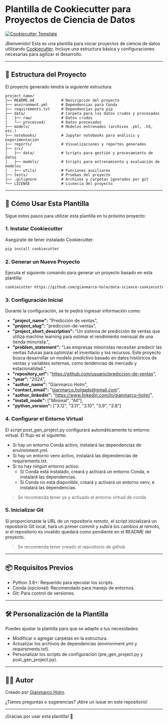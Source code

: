 # Plantilla de Cookiecutter para Proyectos de Ciencia de Datos

[![Cookiecutter Template](https://img.shields.io/badge/Cookiecutter-Template-blue)](https://github.com/cookiecutter/cookiecutter)

¡Bienvenido! Esta es una plantilla para iniciar proyectos de ciencia de datos utilizando [Cookiecutter](https://cookiecutter.readthedocs.io/). Incluye una estructura básica y configuraciones necesarias para agilizar el desarrollo.

---

## 📁 Estructura del Proyecto

El proyecto generado tendrá la siguiente estructura:

```plaintext
project_name/
├── README.md            # Descripción del proyecto
├── environment.yml      # Dependencias para Conda
├── requirements.txt     # Dependencias para pip
├── data/                # Carpeta para los datos crudos y procesados
│   ├── raw/             # Datos crudos
│   └── processed/       # Datos procesados
├── models/              # Modelos entrenados (archivos .pkl, .h5, etc.)
├── notebooks/           # Jupyter notebooks para análisis y experimentación
├── reports/             # Visualizaciones y reportes generados
├── src/
│   ├── data/            # Scripts para gestión y procesamiento de datos
│   ├── models/          # Scripts para entrenamiento y evaluación de modelos
│   ├── utils/           # Funciones auxiliares
├── tests/               # Pruebas del proyecto
├── .gitignore           # Archivos y carpetas ignorados por git
└── LICENSE              # Licencia del proyecto
```

---

## 🚀 Cómo Usar Esta Plantilla
Sigue estos pasos para utilizar esta plantilla en tu próximo proyecto:

### 1. Instalar Cookiecutter

Asegúrate de tener instalado Cookiecutter:
```sh
pip install cookiecutter
```

### 2. Generar un Nuevo Proyecto

Ejecuta el siguiente comando para generar un proyecto basado en esta plantilla:
```sh
cookiecutter https://github.com/gianmarco-holm/data-science-cookiecutter-template.git
```

### 3. Configuración Inicial

Durante la configuración, se te pedirá ingresar información como:

* **"project_name":** "Predicción de ventas",
* **"project_slug":** "prediccion-de-ventas",
* **"project_short_description":** "Un sistema de predicción de ventas que utiliza machine learning para estimar el rendimiento mensual de una tienda minorista.",
* **"problem_statement":** "Las empresas minoristas necesitan predecir las ventas futuras para optimizar el inventario y los recursos. Este proyecto busca desarrollar un modelo predictivo basado en datos históricos de ventas y variables externas, como tendencias de mercado y estacionalidad.",
* **"repository_url":** "https://github.com/usuario/prediccion-de-ventas",
* **"year":** "2024",
* **"author_name":** "Gianmarco Holm",
* **"contact_email":** "gianmarco.holgado@gmail.com",
* **"author_linkedin":** "https://www.linkedin.com/in/gianmarco-holm/",
* **"install_mode":** ["Minimal", "All"],
* **"python_version":** ["3.12", "3.11", "3.10", "3.9", "3.8"]
    
### 4. Configurar el Entorno Virtual

El script post_gen_project.py configurará automáticamente tu entorno virtual. El flujo es el siguiente:

* Si hay un entorno Conda activo, instalará las dependencias de environment.yml.
* Si hay un entorno venv activo, instalará las dependencias de requirements.txt.
* Si no hay ningún entorno activo:
    * Si Conda está instalado, creará y activará un entorno Conda, e instalará las dependencias.
    * Si Conda no está disponible, creará y activará un entorno venv, e instalará las dependencias.

> Se recomienda tener ya y activado el entorno virtual de conda

### 5. Inicializar Git

Si proporcionaste la URL de un repositorio remoto, el script inicializará un repositorio Git local, hará un primer commit y subirá los cambios al remoto, si el repositorio es invalido quedará como pendiente en el README del proyecto.

> Se recomienda tener creado el repositorio de github

---

## 📦 Requisitos Previos

* Python 3.8+: Requerido para ejecutar los scripts.
* Conda (opcional): Recomendado para manejo de entornos.
* Git: Para control de versiones.

---

## 🛠 Personalización de la Plantilla

Puedes ajustar la plantilla para que se adapte a tus necesidades:

* Modificar o agregar carpetas en la estructura.
* Actualizar los archivos de dependencias (environment.yml y requirements.txt).
* Personalizar los scripts de configuración (pre_gen_project.py y post_gen_project.py).

---

## 🧑‍💻 Autor

Creado por [Gianmarco Holm](https://www.linkedin.com/in/gianmarco-holm/).

¿Tienes preguntas o sugerencias? ¡Abre un issue en este repositorio!

---

¡Gracias por usar esta plantilla! 🎉